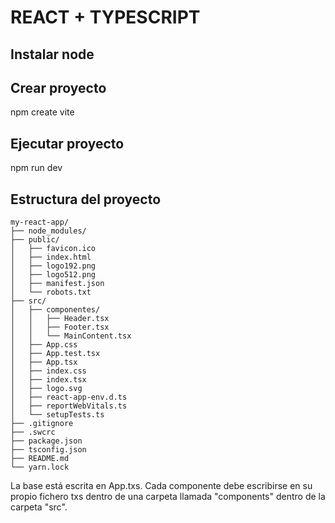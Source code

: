 # REACT + TYPESCRIPT

## Instalar node


## Crear proyecto
npm create vite

## Ejecutar proyecto
npm run dev

## Estructura del proyecto

```
my-react-app/
├── node_modules/
├── public/
│   ├── favicon.ico
│   ├── index.html
│   ├── logo192.png
│   ├── logo512.png
│   ├── manifest.json
│   └── robots.txt
├── src/
│   ├── componentes/
│   │   ├── Header.tsx
│   │   ├── Footer.tsx
│   │   └── MainContent.tsx
│   ├── App.css
│   ├── App.test.tsx
│   ├── App.tsx
│   ├── index.css
│   ├── index.tsx
│   ├── logo.svg
│   ├── react-app-env.d.ts
│   ├── reportWebVitals.ts
│   └── setupTests.ts
├── .gitignore
├── .swcrc
├── package.json
├── tsconfig.json
├── README.md
└── yarn.lock
```

La base está escrita en App.txs.
Cada componente debe escribirse en su propio fichero txs dentro de una carpeta llamada "components" dentro de la carpeta "src".



